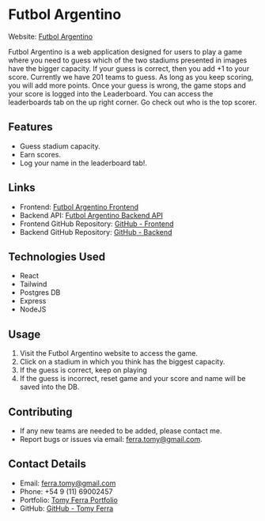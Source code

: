 
 # Futbol Argentino

Website: [Futbol Argentino](https://futbolargentinojuego.vercel.app)

Futbol Argentino is a web application designed for users to play a game where you need to guess which of the two stadiums presented in images have the bigger capacity. If your guess is correct, then you add +1 to your score. Currently we have 201 teams to guess. As long as you keep scoring, you will add more points. Once your guess is wrong, the game stops and your score is logged into the Leaderboard. You can access the leaderboards tab on the up right corner. Go check out who is the top scorer.


## Features

- Guess stadium capacity.
- Earn scores.
- Log your name in the leaderboard tab!.

## Links

- Frontend: [Futbol Argentino Frontend](https://futbolargentinojuego.vercel.app)
- Backend API: [Futbol Argentino Backend API](https://futbolargentinoapi.vercel.app)
- Frontend GitHub Repository: [GitHub - Frontend](https://github.com/tomyferra/FutbolArgentinoJuego)
- Backend GitHub Repository: [GitHub - Backend](https://github.com/tomyferra/FutbolArgentinoAPI)

## Technologies Used

- React
- Tailwind
- Postgres DB
- Express
- NodeJS

## Usage

1. Visit the Futbol Argentino website to access the game.
2. Click on a stadium in which you think has the biggest capacity.
3. If the guess is correct, keep on playing
4. If the guess is incorrect, reset game and your score and name will be saved into the DB.

## Contributing

- If any new teams are needed to be added, please contact me.
- Report bugs or issues via email: ferra.tomy@gmail.com.

## Contact Details

- Email: ferra.tomy@gmail.com
- Phone: +54 9 (11) 69002457
- Portfolio: [Tomy Ferra Portfolio](https://tomasferrari.onrender.com)
- GitHub: [GitHub - Tomy Ferra](https://github.com/tomyferra)
